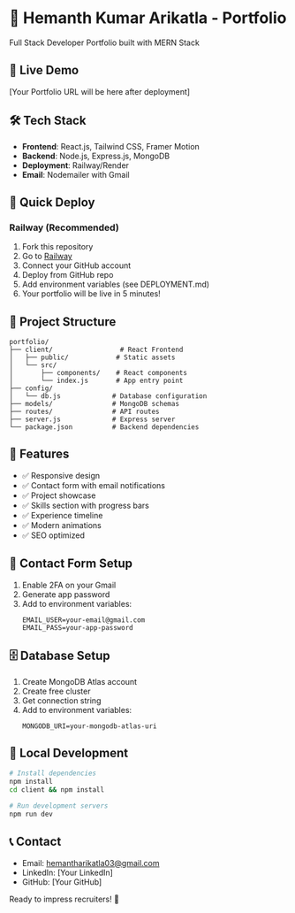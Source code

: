 # 🚀 Hemanth Kumar Arikatla - Portfolio

Full Stack Developer Portfolio built with MERN Stack

## 🌟 Live Demo
[Your Portfolio URL will be here after deployment]

## 🛠️ Tech Stack
- **Frontend**: React.js, Tailwind CSS, Framer Motion
- **Backend**: Node.js, Express.js, MongoDB
- **Deployment**: Railway/Render
- **Email**: Nodemailer with Gmail

## 🚀 Quick Deploy

### Railway (Recommended)
1. Fork this repository
2. Go to [Railway](https://railway.app)
3. Connect your GitHub account
4. Deploy from GitHub repo
5. Add environment variables (see DEPLOYMENT.md)
6. Your portfolio will be live in 5 minutes!

## 📁 Project Structure
```
portfolio/
├── client/                 # React Frontend
│   ├── public/            # Static assets
│   └── src/
│       ├── components/    # React components
│       └── index.js       # App entry point
├── config/
│   └── db.js             # Database configuration
├── models/               # MongoDB schemas
├── routes/               # API routes
├── server.js             # Express server
└── package.json          # Backend dependencies
```

## 🎯 Features
- ✅ Responsive design
- ✅ Contact form with email notifications
- ✅ Project showcase
- ✅ Skills section with progress bars
- ✅ Experience timeline
- ✅ Modern animations
- ✅ SEO optimized

## 📧 Contact Form Setup
1. Enable 2FA on your Gmail
2. Generate app password
3. Add to environment variables:
   ```
   EMAIL_USER=your-email@gmail.com
   EMAIL_PASS=your-app-password
   ```

## 🗄️ Database Setup
1. Create MongoDB Atlas account
2. Create free cluster
3. Get connection string
4. Add to environment variables:
   ```
   MONGODB_URI=your-mongodb-atlas-uri
   ```

## 🚀 Local Development
```bash
# Install dependencies
npm install
cd client && npm install

# Run development servers
npm run dev
```



## 📞 Contact
- Email: hemantharikatla03@gmail.com
- LinkedIn: [Your LinkedIn]
- GitHub: [Your GitHub]

Ready to impress recruiters! 🎯 